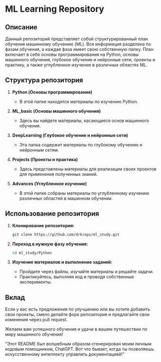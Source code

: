 # ML Learning Repository

## Описание

Данный репозиторий представляет собой структурированный план обучения машинному обучению (ML). Вся информация разделена по фазам обучения, а каждая фаза имеет свою собственную папку. План включает в себя основы программирования на Python, основы машинного обучения, глубокое обучение и нейронные сети, проекты и практику, а также углубленное изучение в различных областях ML.

## Структура репозитория

1. **Python (Основы программирования)**
   - В этой папке находятся материалы по изучению Python.

2. **ML_basic (Основы машинного обучения)**
   - Здесь вы найдете материалы, касающиеся основ машинного обучения.

3. **DeepLearning (Глубокое обучение и нейронные сети)**
   - Эта папка содержит материалы по глубокому обучению и нейронным сетям.

4. **Projects (Проекты и практика)**
   - Здесь представлены материалы для реализации своих проектов для применения полученных знаний.

5. **Advances (Углубленное изучение)**
   - В этой папке собраны материалы по углубленному изучению различных областей в машинном обучении.

## Использование репозитория

1. **Клонирование репозитория:**
   ```bash
   git clone https://github.com/drkrops/ml_study.git
   ```

2. **Переход в нужную фазу обучения:**
   ```bash
   cd ml_study/Python
   ```

3. **Изучение материалов и выполнение заданий:**
   - Пройдите через файлы, изучайте материалы и решайте задачи.
   - Практикуйтесь, выполняя код и проводя собственные эксперименты.

## Вклад

Если у вас есть предложения по улучшению или вы хотите добавить свои проекты, смело делайте форк репозитория и предлагайте свои изменения через pull request.

Желаем вам успешного обучения и удачи в вашем путешествии по миру машинного обучения!


"Этот README был волшебным образом сгенерирован моим личным кодовым помощником, ChatGPT. Вот что бывает, когда ты позволяешь искусственному интеллекту управлять документацией!"